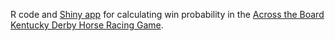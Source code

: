 R code and [Shiny app](https://hinkelman.shinyapps.io/horse-game/) for calculating win probability in the [Across the Board Kentucky Derby Horse Racing Game](https://www.scheels.com/p/79830436058/).  

